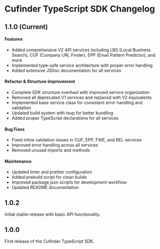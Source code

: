 # Cufinder TypeScript SDK Changelog

## 1.1.0 (Current)

#### Features
- Added comprehensive V2 API services including LBS (Local Business Search), CUF (Company URL Finder), EPP (Email Pattern Predictor), and more
- Implemented type-safe service architecture with proper error handling
- Added extensive JSDoc documentation for all services

#### Refactor & Structure Improvement
- Complete SDK structure overhaul with improved service organization
- Removed all deprecated V1 services and replaced with V2 equivalents
- Implemented base service class for consistent error handling and validation
- Updated build system with tsup for better bundling
- Added proper TypeScript declarations for all services

#### Bug Fixes
- Fixed inline validation issues in CUF, EPP, FWE, and REL services
- Improved error handling across all services
- Removed unused imports and methods

#### Maintenance
- Updated linter and prettier configuration
- Added prebuild script for clean builds
- Improved package.json scripts for development workflow
- Updated README documentation

## 1.0.2

Initial stable release with basic API functionality.

## 1.0.0

First release of the Cufinder TypeScript SDK.
